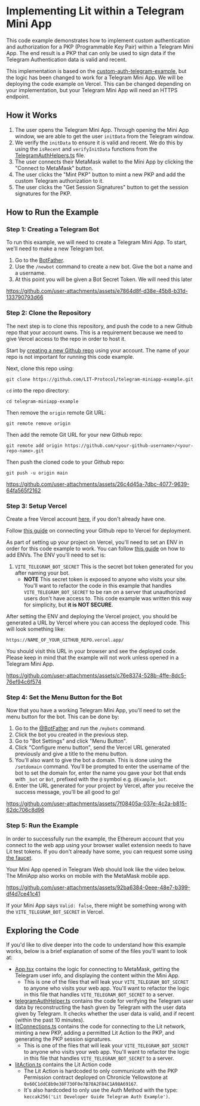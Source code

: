 # Implementing Lit within a Telegram Mini App
This code example demonstrates how to implement custom authentication and authorization for a PKP (Programmable Key Pair) within a Telegram Mini App. The end result is a PKP that can only be used to sign data if the Telegram Authentication data is valid and recent.

This implementation is based on the [custom-auth-telegram-example](https://github.com/LIT-Protocol/custom-auth-telegram-example), but the logic has been changed to work for a Telegram Mini App. We will be deploying the code example on Vercel. This can be changed depending on your implementation, but your Telegram Mini App will need an HTTPS endpoint.

## How it Works
1. The user opens the Telegram Mini App. Through opening the Mini App window, we are able to get the user `initData` from the Telegram window.
2. We verify the `initData` to ensure it is valid and recent. We do this by using the `isRecent` and `verifyInitData` functions from the [TelegramAuthHelpers.ts](src/telegramAuthHelpers.ts) file.
3. The user connects their MetaMask wallet to the Mini App by clicking the "Connect to MetaMask" button.
4. The user clicks the "Mint PKP" button to mint a new PKP and add the custom Telegram authorization to it.
5. The user clicks the "Get Session Signatures" button to get the session signatures for the PKP.

## How to Run the Example

### Step 1: Creating a Telegram Bot
To run this example, we will need to create a Telegram Mini App. To start, we'll need to make a new Telegram bot.
1. Go to the [BotFather](https://t.me/BotFather).
2. Use the `/newbot` command to create a new bot. Give the bot a name and a username.
3. At this point you will be given a Bot Secret Token. We will need this later


https://github.com/user-attachments/assets/e7864d8f-d38e-45b8-b31d-133790793d66


### Step 2: Clone the Repository
The next step is to clone this repository, and push the code to a new Github repo that your account owns. This is a requirement because we need to give Vercel access to the repo in order to host it.

Start by [creating a new Github repo](https://docs.github.com/en/repositories/creating-and-managing-repositories/creating-a-new-repository) using your account. The name of your repo is not important for running this code example.

Next, clone this repo using:

```
git clone https://github.com/LIT-Protocol/telegram-miniapp-example.git
```

`cd` into the repo directory:

```
cd telegram-miniapp-example
```

Then remove the `origin` remote Git URL:

```
git remote remove origin
```

Then add the remote Git URL for your new Github repo:

```
git remote add origin https://github.com/<your-github-username>/<your-repo-name>.git
```

Then push the cloned code to your Github repo:

```
git push -u origin main
```


https://github.com/user-attachments/assets/26c4d45a-7dbc-4077-9639-64fa565f2162


### Step 3: Setup Vercel

Create a free Vercel account [here](https://vercel.com/signup), if you don't already have one.

Follow [this guide](https://vercel.com/docs/deployments/git#deploying-a-git-repository) on connecting your Github repo to Vercel for deployment.

As part of setting up your project on Vercel, you'll need to set an ENV in order for this code example to work. You can follow [this guide](https://vercel.com/docs/projects/environment-variables) on how to add ENVs. The ENV you'll need to set is:

1. `VITE_TELEGRAM_BOT_SECRET` This is the secret bot token generated for you after naming your bot.
   - **NOTE** This secret token is exposed to anyone who visits your site. You'll want to refactor the code in this example that handles `VITE_TELEGRAM_BOT_SECRET` to be ran on a server that unauthorized users don't have access to. This code example was written this way for simplicity, but **it is NOT SECURE**.

After setting the ENV and deploying the Vercel project, you should be generated a URL by Vercel where you can access the deployed code. This will look something like:

```
https://NAME_OF_YOUR_GITHUB_REPO.vercel.app/
```

You should visit this URL in your browser and see the deployed code. Please keep in mind that the example will not work unless opened in a Telegram Mini App.


https://github.com/user-attachments/assets/c76e8374-528b-4ffe-8dc5-76ef94c6f574


### Step 4: Set the Menu Button for the Bot

Now that you have a working Telegram Mini App, you'll need to set the menu button for the bot. This can be done by:

1. Go to the [@BotFather](https://t.me/BotFather) and run the `/mybots` command.
2. Click the bot you created in the previous step.
3. Go to "Bot Settings" and click "Menu Button".
4. Click "Configure menu button", send the Vercel URL generated previously and give a title to the menu button.
5. You'll also want to give the bot a domain. This is done using the `/setdomain` command. You'll be prompted to enter the username of the bot to set the domain for, enter the name you gave your bot that ends with `_bot` or `Bot`, prefixed with the `@` symbol e.g. `@Example_bot`.
6. Enter the URL generated for your project by Vercel, after you receive the success message, you'll be all good to go!


https://github.com/user-attachments/assets/7f08405a-037e-4c2a-b815-62dc706c8d96


### Step 5: Run the Example

In order to successfully run the example, the Ethereum account that you connect to the web app using your browser wallet extension needs to have Lit test tokens. If you don't already have some, you can request some using [the faucet](https://chronicle-yellowstone-faucet.getlit.dev/).

Your Mini App opened in Telegram Web should look like the video below. The MiniApp also works on mobile with the MetaMask mobile app.



https://github.com/user-attachments/assets/92ba6384-0eee-48e7-b399-df4d7ce41c41



If your Mini App says `Valid: false`, there might be something wrong with the `VITE_TELEGRAM_BOT_SECRET` in Vercel. 

## Exploring the Code

If you'd like to dive deeper into the code to understand how this example works, below is a brief explanation of some of the files you'll want to look at:
- [App.tsx](./src/App.tsx) contains the logic for connecting to MetaMask, getting the Telegram user info, and displaying the content within the Mini App.
  - This is one of the files that will leak your `VITE_TELEGRAM_BOT_SECRET` to anyone who visits your web app. You'll want to refactor the logic in this file that handles `VITE_TELEGRAM_BOT_SECRET` to a server.
- [telegramAuthHelper.ts](./src/telegramAuthHelpers.ts) contains the code for verifying the Telegram user data by reconstructing the hash given by Telegram with the user data given by Telegram. It checks whether the user data is valid, and if recent (within the past 10 minutes).
- [litConnections.ts](./src/litConnections.ts) contains the code for connecting to the Lit network, minting a new PKP, adding a permitted Lit Action to the PKP, and generating the PKP session signatures.
  - This is one of the files that will leak your `VITE_TELEGRAM_BOT_SECRET` to anyone who visits your web app. You'll want to refactor the logic in this file that handles `VITE_TELEGRAM_BOT_SECRET` to a server.
- [litAction.ts](./src/litAction.ts) contains the Lit Action code
  - The Lit Action is hardcoded to only communicate with the PKP Permission contract deployed on Chronicle Yellowstone at `0x60C1ddC8b9e38F730F0e7B70A2F84C1A98A69167`.
  - It's also hardcoded to only use the Auth Method with the type: `keccak256('Lit Developer Guide Telegram Auth Example')`.

